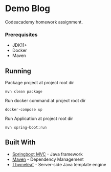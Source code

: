 # Demo Blog

Codeacademy homework assignment.

### Prerequisites

* JDK11+
* Docker
* Maven

## Running

Package project at project root dir
```
mvn clean package
```
Run docker command at project root dir
```
docker-compose up
```
Run Application  at project root dir
```
mvn spring-boot:run
```

## Built With

* [Springboot MVC](https://docs.spring.io/spring-framework/docs/current/reference/html/web.html) - Java framework
* [Maven](https://maven.apache.org/) - Dependency Management
* [Thymeleaf](https://www.thymeleaf.org/doc/tutorials/3.0/usingthymeleaf.html) - Server-side Java template engine



